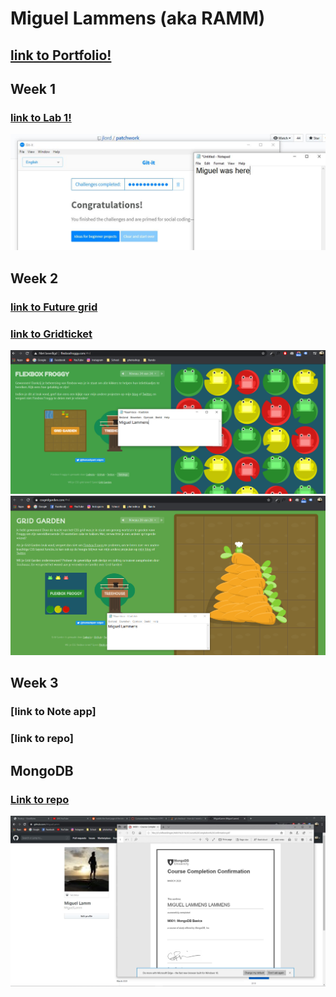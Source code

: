 # Miguel Lammens (aka RAMM)
## [link to Portfolio!](https://github.com/MiguelLamm/2imd-webtech3-portfolio)

## Week 1
### [link to Lab 1!](https://github.com/MiguelLamm/2imd-webtech3-lab1)
![screenshot of git](https://github.com/MiguelLamm/2imd-webtech3-portfolio/blob/master/lab%201%20-%20git/git-screenshot.png.JPG)

## Week 2
### [link to Future grid](https://codepen.io/miguel-justin-lammens/pen/eYNWBYY)
### [link to Gridticket](https://codepen.io/miguel-justin-lammens/pen/dyoWpxv)
![screenshot of FlexboxFrog](https://github.com/MiguelLamm/2imd-webtech3-portfolio/blob/master/lab2/flexfroggyscreenshot.PNG)
![screenshot of CssGridGarden](https://github.com/MiguelLamm/2imd-webtech3-portfolio/blob/master/lab2/CSSgridscreenshot.PNG)

## Week 3
### [link to Note app]
### [link to repo]

## MongoDB
### [Link to repo](https://github.com/MiguelLamm/2imd-webtech3-portfolio/tree/master/MongoDB)
![screenshot of MongoDB](https://github.com/MiguelLamm/2imd-webtech3-portfolio/blob/master/MongoDB/screenshot_MongoDB.JPG)